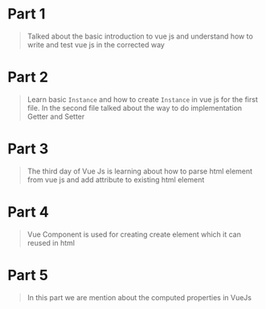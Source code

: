 # Part 1
> Talked about the basic introduction to vue js and understand how to write and test vue js in the corrected way

# Part 2
> Learn basic `Instance` and how to create `Instance` in vue js for the first file. In the second file talked about the way to do implementation Getter and Setter

# Part 3
> The third day of Vue Js is learning about how to parse html element from vue js and add attribute to existing html element

# Part 4
> Vue Component is used for creating create element which it can reused in html

# Part 5
> In this part we are mention about the computed properties in VueJs

